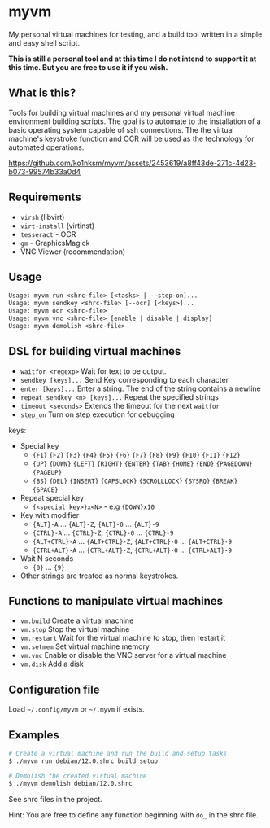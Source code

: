 # myvm

My personal virtual machines for testing, and a build tool written in a simple and easy shell script.

**This is still a personal tool and at this time I do not intend to support it at this time. But you are free to use it if you wish.**

## What is this?

Tools for building virtual machines and my personal virtual machine environment building scripts. The goal is to automate to the installation of a basic operating system capable of ssh connections. The the virtual machine's keystroke function and OCR will be used as the technology for automated operations.

https://github.com/ko1nksm/myvm/assets/2453619/a8ff43de-271c-4d23-b073-99574b33a0d4

## Requirements

- `virsh` (libvirt)
- `virt-install` (virtinst)
- `tesseract` - OCR
- `gm` - GraphicsMagick
- VNC Viewer (recommendation)

## Usage

```txt
Usage: myvm run <shrc-file> [<tasks> | --step-on]...
Usage: myvm sendkey <shrc-file> [--ocr] [<keys>]...
Usage: myvm ocr <shrc-file>
Usage: myvm vnc <shrc-file> [enable | disable | display]
Usage: myvm demolish <shrc-file>
```

## DSL for building virtual machines

- `waitfor <regexp>` Wait for text to be output.
- `sendkey [keys]...` Send Key corresponding to each character
- `enter [keys]...` Enter a string. The end of the string contains a newline
- `repeat_sendkey <n> [keys]...` Repeat the specified strings
- `timeout <seconds>` Extends the timeout for the next `waitfor`
- `step_on`  Turn on step execution for debugging

keys:

  - Special key
    - `{F1}` `{F2}` `{F3}` `{F4}` `{F5}` `{F6}` `{F7}` `{F8}` `{F9}` `{F10}` `{F11}` `{F12}`
    - `{UP}` `{DOWN}` `{LEFT}` `{RIGHT}` `{ENTER}` `{TAB}` `{HOME}` `{END}` `{PAGEDOWN}` `{PAGEUP}`
    - `{BS}` `{DEL}` `{INSERT}` `{CAPSLOCK}` `{SCROLLLOCK}` `{SYSRQ}` `{BREAK}` `{SPACE}`
  - Repeat special key
    - `{<special key>}x<N>` - e.g `{DOWN}x10`
  - Key with modifier
    - `{ALT}-A` ... `{ALT}-Z`, `{ALT}-0` ... `{ALT}-9`
    - `{CTRL}-A` ... `{CTRL}-Z`, `{CTRL}-0` ... `{CTRL}-9`
    - `{ALT+CTRL}-A` ... `{ALT+CTRL}-Z`, `{ALT+CTRL}-0` ... `{ALT+CTRL}-9`
    - `{CTRL+ALT}-A` ... `{CTRL+ALT}-Z`, `{CTRL+ALT}-0` ... `{CTRL+ALT}-9`
  - Wait N seconds
    - `{0}` ... `{9}`
  - Other strings are treated as normal keystrokes.

## Functions to manipulate virtual machines

- `vm.build` Create a virtual machine
- `vm.stop` Stop the virtual machine
- `vm.restart` Wait for the virtual machine to stop, then restart it
- `vm.setmem` Set virtual machine memory
- `vm.vnc` Enable or disable the VNC server for a virtual machine
- `vm.disk` Add a disk

## Configuration file

Load `~/.config/myvm` or `~/.myvm` if exists.

## Examples

```sh
# Create a virtual machine and run the build and setup tasks
$ ./myvm run debian/12.0.shrc build setup

# Demolish the created virtual machine
$ ./myvm demolish debian/12.0.shrc
```

See shrc files in the project.

Hint: You are free to define any function beginning with `do_` in the shrc file.
